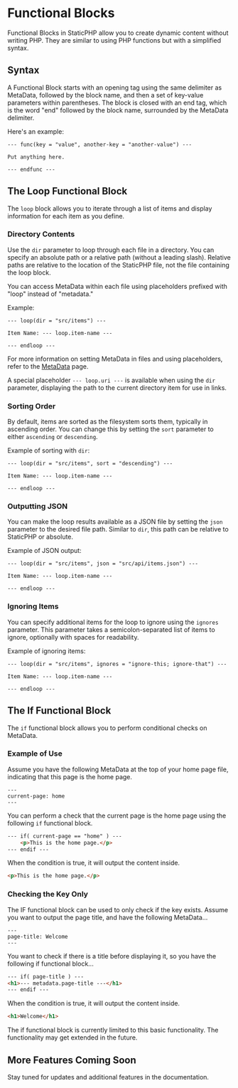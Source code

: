 # Functional Blocks

Functional Blocks in StaticPHP allow you to create dynamic content without writing PHP. They are similar to using PHP functions but with a simplified syntax.

## Syntax

A Functional Block starts with an opening tag using the same delimiter as MetaData, followed by the block name, and then a set of key-value parameters within parentheses. The block is closed with an end tag, which is the word "end" followed by the block name, surrounded by the MetaData delimiter.

Here's an example:

```plaintext
--- func(key = "value", another-key = "another-value") ---

Put anything here.

--- endfunc ---
```

## The Loop Functional Block

The `loop` block allows you to iterate through a list of items and display information for each item as you define.

### Directory Contents

Use the `dir` parameter to loop through each file in a directory. You can specify an absolute path or a relative path (without a leading slash). Relative paths are relative to the location of the StaticPHP file, not the file containing the loop block.

You can access MetaData within each file using placeholders prefixed with "loop" instead of "metadata."

Example:

```plaintext
--- loop(dir = "src/items") ---

Item Name: --- loop.item-name ---

--- endloop ---
```

For more information on setting MetaData in files and using placeholders, refer to the [MetaData](MetaData.md) page.

A special placeholder `--- loop.uri ---` is available when using the `dir` parameter, displaying the path to the current directory item for use in links.

### Sorting Order

By default, items are sorted as the filesystem sorts them, typically in ascending order. You can change this by setting the `sort` parameter to either `ascending` or `descending`.

Example of sorting with `dir`:

```plaintext
--- loop(dir = "src/items", sort = "descending") ---

Item Name: --- loop.item-name ---

--- endloop ---
```

### Outputting JSON

You can make the loop results available as a JSON file by setting the `json` parameter to the desired file path. Similar to `dir`, this path can be relative to StaticPHP or absolute.

Example of JSON output:

```plaintext
--- loop(dir = "src/items", json = "src/api/items.json") ---

Item Name: --- loop.item-name ---

--- endloop ---
```

### Ignoring Items

You can specify additional items for the loop to ignore using the `ignores` parameter. This parameter takes a semicolon-separated list of items to ignore, optionally with spaces for readability.

Example of ignoring items:

```plaintext
--- loop(dir = "src/items", ignores = "ignore-this; ignore-that") ---

Item Name: --- loop.item-name ---

--- endloop ---
```

## The If Functional Block

The `if` functional block allows you to perform conditional checks on MetaData.

### Example of Use

Assume you have the following MetaData at the top of your home page file, indicating that this page is the home page.

```plaintext
---
current-page: home
---
```

You can perform a check that the current page is the home page using the following `if` functional block.

```html
--- if( current-page == "home" ) ---
    <p>This is the home page.</p>
--- endif ---
```

When the condition is true, it will output the content inside.

```html
<p>This is the home page.</p>
```

### Checking the Key Only

The IF functional block can be used to only check if the key exists. Assume you want to output the page title, and have the following MetaData...

```plaintext
---
page-title: Welcome
---
```

You want to check if there is a title before displaying it, so you have the following if functional block...

```html
--- if( page-title ) ---
<h1>--- metadata.page-title ---</h1>
--- endif ---
```

When the condition is true, it will output the content inside.

```html
<h1>Welcome</h1>
```

The if functional block is currently limited to this basic functionality. The functionality may get extended in the future.

## More Features Coming Soon

Stay tuned for updates and additional features in the documentation.

